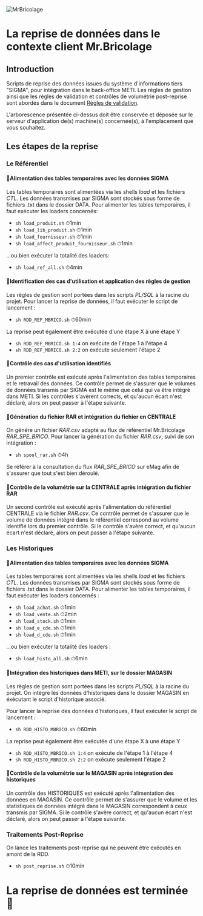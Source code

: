 ![MrBricolage](https://www.mr-bricolage.fr/static/version1551157594/frontend/Pictime/mrbricolage/fr_FR/images/mrbricolage-logo.png)
# La reprise de données dans le contexte client **Mr.Bricolage**

## Introduction
Scripts de reprise des données issues du système d'informations tiers "SIGMA", pour intégration dans le back-office METI.
Les règles de gestion ainsi que les règles de validation et contrôles de volumétrie post-reprise sont abordés dans le document [Règles de validation](https://docs.google.com/document/d/107S8XQBlX7a58akmwZmzyQYD_aJ4a2b4M-r1LLTH3SE/edit?usp=sharing).

L'arborescence présentée ci-dessus doit être conservée et déposée sur le serveur d'application de(s) machine(s) concernée(s), à l'emplacement que vous souhaitez.

## Les étapes de la reprise

### Le Référentiel
#### 📍Alimentation des tables temporaires avec les données SIGMA
Les tables temporaires sont alimentées via les shells _load_ et les fichiers _CTL_. Les données transmises par SIGMA sont stockés sous forme de fichiers .txt dans le dossier DATA.
Pour alimenter les tables temporaires, il faut exécuter les loaders concernés: 
- `sh load_produit.sh` ⏱1min
- `sh load_lib_produit.sh` ⏱1min
- `sh load_fournisseur.sh` ⏱1min
- `sh load_affect_produit_fournisseur.sh` ⏱1min

...ou bien exécuter la totalité des loaders:
- `sh load_ref_all.sh` ⏱4min


#### 📍Identification des cas d'utilisation et application des règles de gestion
Les règles de gestion sont portées dans les scripts _PL/SQL_ à la racine du projet.
Pour lancer la reprise de données, il faut exécuter le script de lancement :
- `sh RDD_REF_MBRICO.sh` ⏱60min

La reprise peut également être exécutée d'une étape X à une étape Y
- `sh RDD_REF_MBRICO.sh 1:4` on exécute de l'étape 1 à l'étape 4
- `sh RDD_REF_MBRICO.sh 2:2` on exécute seulement l'étape 2

#### 📍Contrôle des cas d'utilisation identifiés
Un premier contrôle est exécuté après l'alimentation des tables temporaires et le retravail des données.
Ce contrôle permet de s'assurer que le volumes de données transmis par SIGMA est le même que celui qui va être intégré dans METI.
Si les contrôles s'avèrent corrects, et qu'aucun écart n'est déclaré, alors on peut passer à l'étape suivante.

#### 📍Génération du fichier RAR et intégration du fichier en CENTRALE
On génére un fichier _RAR.csv_ adapté au flux de référentiel Mr.Bricolage _RAR_SPE_BRICO_.
Pour lancer la génération du fichier _RAR.csv_, suivi de son intégration :
- `sh spool_rar.sh` ⏱4h

Se référer à la consultation du flux _RAR_SPE_BRICO_ sur eMag afin de s'assurer que tout s'est bien déroulé.

#### 📍Contrôle de la volumétrie sur la CENTRALE après intégration du fichier RAR
Un second contrôle est exécuté après l'alimentation du référentiel CENTRALE via le fichier _RAR.csv_.
Ce contrôle permet de s'assurer que le volume de données intégré dans le référentiel correspond au volume identifié lors du premier contrôle.
Si le contrôle s'avère correct, et qu'aucun écart n'est déclaré, alors on peut passer à l'étape suivante.

### Les Historiques
#### 📍Alimentation des tables temporaires avec les données SIGMA
Les tables temporaires sont alimentées via les shells _load_ et les fichiers _CTL_. Les données transmises par SIGMA sont stockés sous forme de fichiers .txt dans le dossier DATA.
Pour alimenter les tables temporaires, il faut exécuter les loaders concernés : 
- `sh load_achat.sh` ⏱1min
- `sh load_vente.sh` ⏱2min
- `sh load_stock.sh` ⏱1min
- `sh load_e_cde.sh` ⏱1min
- `sh load_d_cde.sh` ⏱1min

...ou bien exécuter la totalité des loaders :
- `sh load_histo_all.sh` ⏱6min

#### 📍Intégration des historiques dans METI, sur le dossier MAGASIN
Les règles de gestion sont portées dans les scripts _PL/SQL_ à la racine du projet.
On intègre les données d'historiques dans le dossier MAGASIN en éxécutant le script d'historique associé.

Pour lancer la reprise des données d'historiques, il faut exécuter le script de lancement :
- `sh RDD_HISTO_MBRICO.sh` ⏱60min

La reprise peut également être exécutée d'une étape X à une étape Y
- `sh RDD_HISTO_MBRICO.sh 1:4` on exécute de l'étape 1 à l'étape 4
- `sh RDD_HISTO_MBRICO.sh 2:2` on exécute seulement l'étape 2

#### 📍Contrôle de la volumétrie sur le MAGASIN après intégration des historiques
Un contrôle des HISTORIQUES est exécuté après l'alimentation des données en MAGASIN.
Ce contrôle permet de s'assurer que le volume et les statistiques de données intégré dans le MAGASIN correspondent à ceux transmis par SIGMA.
Si le contrôle s'avère correct, et qu'aucun écart n'est déclaré, alors on peut passer à l'étape suivante.

### Traitements Post-Reprise
On lance les traitements post-reprise qui ne peuvent être exécutés en amont de la RDD.
- `sh post_reprise.sh` ⏱10min

# La reprise de données est terminée 🏁

